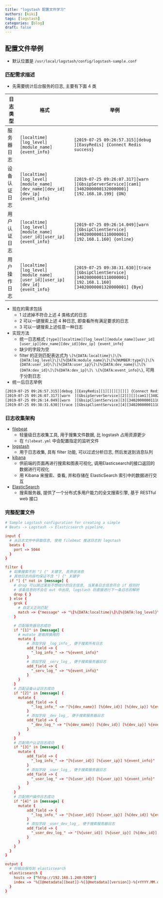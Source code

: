 ```yaml
---
title: "logstash 配置文件学习"
authors: [kiki]
tags: [logstash]
categories: [blog]
draft: false
---
```


## 配置文件举例

- 默认位置是 `/usr/local/logstash/config/logstash-sample.conf`

### 匹配需求描述

- 先需要统计后台服务的日志, 主要有下面 4 类

| 日志类型 | 格式 | 举例 |
| --- | --- | --- |
| 服务器日志 | `[localtime][log_level][module_name] {event_info}` | `[2019-07-25 09:26:57.315][debug ][EasyRedis] {Connect Redis success}` |
| 设备认证日志 | `[localtime][log_level][module_name][dev_name][dev_id][dev_ip] {event_info}` | `[2019-07-25 09:26:07.317][warn  ][GbsipServerService][cam1][34020000001320000001][192.168.10.199] {ON}` |
| 用户认证日志 | `[localtime][log_level][module_name][user_id][user_ip] {event_info}` | `[2019-07-25 09:26:14.049][warn  ][GbsipClientService][34020000001110000001][192.168.1.160] {online}` |
| 用户操作日志 | `[localtime][log_level][module_name][user_id][user_ip][dev_id] {event_info}` | `[2019-07-25 09:38:31.630][trace ][GbsipClientService][34020000001110000001][192.168.1.160][34020000001320000001] {Bye}` |

- 现在的需求包括
  - 1 过滤掉不符合上述 4 类格式的日志
  - 2 可以一键搜索上述 4 种日志, 即查看所有满足要求的日志
  - 3 可以一键搜索上述任意一种日志
- 实现方法
  - 统一日志格式 `[type][localtime][log_level][module_name][user_id][user_ip][dev_name][dev_id][dev_ip] {event_info}`
  - 缺少的字段为空
  - filter 的正则匹配表达式为 `\[%{DATA:localtime}\]\[%{DATA:log_level}\]\[%{DATA:module_name}\]\[%{NUMBER:type}\]\[%{DATA:user_id}\]\[%{DATA:user_ip}\]\[%{DATA:dev_name}\]\[%{DATA:dev_id}\]\[%{DATA:dev_ip}\]\ \{%{DATA:event_info}\}`, 可用于分割日志
- 统一后日志举例

```txt
[2019-07-25 09:26:57.315][debug ][EasyRedis][1][][][][][] {Connect Redis success}
[2019-07-25 09:26:07.317][warn  ][GbsipServerService][2][][][cam1][34020000001320000001][192.168.10.199] {ON}
[2019-07-25 09:26:14.049][warn  ][GbsipClientService][3][34020000001110000001][192.168.1.160][][][] {online}
[2019-07-25 09:38:31.630][trace ][GbsipClientService][4][34020000001110000001][192.168.1.160][][34020000001320000001][] {Bye}
```

### 日志收集架构

- [filebeat](https://www.elastic.co/products/beats/filebeat)
  - 轻量级日志收集工具, 用于搜集文件数据, 比 logstash 占用资源更少
  - 在 `filebeat.yml` 中会配置指定的监听文件
- [logstash](https://www.elastic.co/products/logstash)
  - 用于日志收集, 具有 filter 功能, 可以过滤分析日志, 然后发送到消息队列
- [kibana](https://www.elastic.co/products/kibana)
  - 供前端的页面再进行搜索和图表可视化, 调用Elasticsearch的接口返回的数据进行可视化
  - 用 Kibana 来搜索、查看, 并和存储在 ElasticSearch 索引中的数据进行交互
- [ElasticSearch](https://www.elastic.co/)
  - 搜索服务器, 提供了一个分布式多用户能力的全文搜索引擎, 基于 RESTful web 接口

### 完整配置文件

```conf
# Sample Logstash configuration for creating a simple
# Beats -> Logstash -> Elasticsearch pipeline.

input {
  # 从日志文件中获取信息, 使用 filebeat 推送日志到 logstash
  beats {
    port => 5044
  }
}

filter {
  # 如果搜索不到 "] {" 关键字, 丢弃该消息
  # 其他日志内容均保证不含 "] {" 关键字
  if "] {" not in [message] {
    # drop 可以跳过某些不想统计的日志信息, 当某条日志信息符合 if 规则时
    # 该条信息则不会在 out 中出现, logstash 将直接进行下一条日志的解析
    drop { }
  } else {
    grok {
      # 自定义正则匹配
      match => {"message" => "\[%{DATA:localtime}\]\[%{DATA:log_level}\]%{DATA:c1}\[%{DATA:c2}\[%{DATA:module_name}\]\[%{NUMBER:type}\]\[%{DATA:user_id}\]\[%{DATA:user_ip}\]\[%{DATA:dev_name}\]\[%{DATA:dev_id}\]\[%{DATA:dev_ip}\]\ \{%{DATA:event_info}\}"}
    }

    # 匹配服务器日志成功
    if "[1]" in [message] {
      # mutate 是做转换用的
      mutate {
          # 添加字段 _log_info_, 便于搜索所有日志
          add_field => {
            "_log_info_" => "%{event_info}"
          }
          # 添加字段 _serv_log_, 便于搜索服务器日志
          add_field => {
            "_serv_log_" => "%{event_info}"
          }
      }
    }
    # 匹配设备认证日志成功
    if "[2]" in [message] {
      mutate {
          add_field => {
            "_log_info_" => "[%{dev_name}] [%{dev_id}] [%{dev_ip}] %{event_info}"
          }
          # 添加字段 _dev_log_, 便于搜索服务器日志
          add_field => {
            "_dev_log_" => "[%{dev_name}] [%{dev_id}] [%{dev_ip}] %{event_info}"
          }
      }
    }
    # 匹配用户认证日志成功
    if "[3]" in [message] {
      mutate {
          add_field => {
            "_log_info_" => "[%{user_id}] [%{user_ip}] %{event_info}"
          }
          # 添加字段 _user_log_, 便于搜索服务器日志
          add_field => {
            "_user_log_" => "[%{user_id}] [%{user_ip}] %{event_info}"
          }
      }
    }
    # 匹配用户操作日志成功
    if "[4]" in [message] {
      mutate {
          add_field => {
            "_log_info_" => "[%{user_id}] [%{user_ip}] [%{dev_id}] %{event_info}"
          }
          # 添加字段 _user_dev_log_, 便于搜索服务器日志
          add_field => {
            "_user_dev_log_" => "[%{user_id}] [%{user_ip}] [%{dev_id}] %{event_info}"
          }
      }
    }
  }
}

output {
  # 将输出保存到 elasticsearch
  elasticsearch {
    hosts => ["http://192.168.1.240:9200"]
    index => "%{[@metadata][beat]}-%{[@metadata][version]}-%{+YYYY.MM.dd}"
  }
}
```

